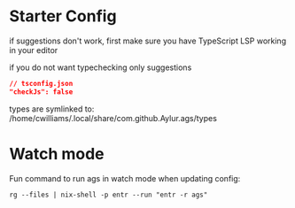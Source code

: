 # Starter Config

if suggestions don't work, first make sure
you have TypeScript LSP working in your editor

if you do not want typechecking only suggestions

```json
// tsconfig.json
"checkJs": false
```

types are symlinked to:
/home/cwilliams/.local/share/com.github.Aylur.ags/types

# Watch mode

Fun command to run ags in watch mode when updating config:

```
rg --files | nix-shell -p entr --run "entr -r ags"
```
